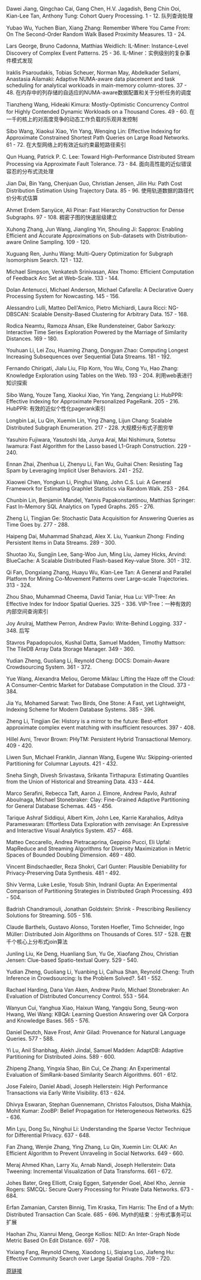 Dawei Jiang, Qingchao Cai, Gang Chen, H.V. Jagadish, Beng Chin Ooi, Kian-Lee Tan, Anthony Tung:
Cohort Query Processing. 1 - 12.
队列查询处理

Yubao Wu, Yuchen Bian, Xiang Zhang:
Remember Where You Came From: On The Second-Order Random Walk Based Proximity Measures. 13 - 24.

Lars George, Bruno Cadonna, Matthias Weidlich:
IL-Miner: Instance-Level Discovery of Complex Event Patterns. 25 - 36.
IL-Miner：实例级别的复杂事件模式发现

Iraklis Psaroudakis, Tobias Scheuer, Norman May, Abdelkader Sellami, Anastasia Ailamaki:
Adaptive NUMA-aware data placement and task scheduling for analytical workloads in main-memory column-stores. 37 - 48.
在内存中的列存储的自适应的NUMA-aware数据配置和关于分析任务的调度

Tianzheng Wang, Hideaki Kimura:
Mostly-Optimistic Concurrency Control for Highly Contended Dynamic Workloads on a Thousand Cores. 49 - 60.
在一千的核上的对高度竞争的动态工作负载的乐观并发控制

Sibo Wang, Xiaokui Xiao, Yin Yang, Wenqing Lin:
Effective Indexing for Approximate Constrained Shortest Path Queries on Large Road Networks. 61 - 72.
在大型网络上的有效近似约束最短路径索引

Qun Huang, Patrick P. C. Lee:
Toward High-Performance Distributed Stream Processing via Approximate Fault Tolerance. 73 - 84.
面向高性能的近似错误容忍的分布式流处理

Jian Dai, Bin Yang, Chenjuan Guo, Christian Jensen, Jilin Hu:
Path Cost Distribution Estimation Using Trajectory Data. 85 - 96.
使用轨道数据的路径代价分布式估算

Ahmet Erdem Sarıyüce, Ali Pinar:
Fast Hierarchy Construction for Dense Subgraphs. 97 - 108.
稠密子图的快速层级建立

Xuhong Zhang, Jun Wang, Jiangling Yin, Shouling Ji:
Sapprox: Enabling Efficient and Accurate Approximations on Sub-datasets with Distribution-aware Online Sampling. 109 - 120.

Xuguang Ren, Junhu Wang:
Multi-Query Optimization for Subgraph Isomorphism Search. 121 - 132.

Michael Simpson, Venkatesh Srinivasan, Alex Thomo:
Efficient Computation of Feedback Arc Set at Web-Scale. 133 - 144.

Dolan Antenucci, Michael Anderson, Michael Cafarella:
A Declarative Query Processing System for Nowcasting. 145 - 156.

Alessandro Lulli, Matteo Dell'Amico, Pietro Michiardi, Laura Ricci:
NG-DBSCAN: Scalable Density-Based Clustering for Arbitrary Data. 157 - 168.

Rodica Neamtu, Ramoza Ahsan, Elke Rundensteiner, Gabor Sarkozy:
Interactive Time Series Exploration Powered by the Marriage of Similarity Distances. 169 - 180.

Youhuan Li, Lei Zou, Huaming Zhang, Dongyan Zhao:
Computing Longest Increasing Subsequences over Sequential Data Streams. 181 - 192.

Fernando Chirigati, Jialu Liu, Flip Korn, You Wu, Cong Yu, Hao Zhang:
Knowledge Exploration using Tables on the Web. 193 - 204.
利用web表进行知识探索

Sibo Wang, Youze Tang, Xiaokui Xiao, Yin Yang, Zengxiang Li:
HubPPR: Effective Indexing for Approximate Personalized PageRank. 205 - 216.
HubPPR: 有效的近似个性化pagerank索引

Longbin Lai, Lu Qin, Xuemin Lin, Ying Zhang, Lijun Chang:
Scalable Distributed Subgraph Enumeration. 217 - 228.
大规模分布式子图穷举

Yasuhiro Fujiwara, Yasutoshi Ida, Junya Arai, Mai Nishimura, Sotetsu Iwamura:
Fast Algorithm for the Lasso based L1-Graph Construction. 229 - 240.

Ennan Zhai, Zhenhua Li, Zhenyu Li, Fan Wu, Guihai Chen:
Resisting Tag Spam by Leveraging Implicit User Behaviors. 241 - 252.

Xiaowei Chen, Yongkun Li, Pinghui Wang, John C.S. Lui:
A General Framework for Estimating Graphlet Statistics via Random Walk. 253 - 264.

Chunbin Lin, Benjamin Mandel, Yannis Papakonstantinou, Matthias Springer:
Fast In-Memory SQL Analytics on Typed Graphs. 265 - 276.

Zheng Li, Tingjian Ge:
Stochastic Data Acquisition for Answering Queries as Time Goes by. 277 - 288.

Haipeng Dai, Muhammad Shahzad, Alex X. Liu, Yuankun Zhong:
Finding Persistent Items in Data Streams. 289 - 300.

Shuotao Xu, Sungjin Lee, Sang-Woo Jun, Ming Liu, Jamey Hicks, Arvind:
BlueCache: A Scalable Distributed Flash-based Key-value Store. 301 - 312.

Qi Fan, Dongxiang Zhang, Huayu Wu, Kian-Lee Tan:
A General and Parallel Platform for Mining Co-Movement Patterns over Large-scale Trajectories. 313 - 324.

Zhou Shao, Muhammad Cheema, David Taniar, Hua Lu:
VIP-Tree: An Effective Index for Indoor Spatial Queries. 325 - 336.
VIP-Tree：一种有效的内部空间查询索引

Joy Arulraj, Matthew Perron, Andrew Pavlo:
Write-Behind Logging. 337 - 348.
后写 

Stavros Papadopoulos, Kushal Datta, Samuel Madden, Timothy Mattson:
The TileDB Array Data Storage Manager. 349 - 360.

Yudian Zheng, Guoliang Li, Reynold Cheng:
DOCS: Domain-Aware Crowdsourcing System. 361 - 372.

Yue Wang, Alexandra Meliou, Gerome Miklau:
Lifting the Haze off the Cloud: A Consumer-Centric Market for Database Computation in the Cloud. 373 - 384.

Jia Yu, Mohamed Sarwat:
Two Birds, One Stone: A Fast, yet Lightweight, Indexing Scheme for Modern Database Systems. 385 - 396.

Zheng Li, Tingjian Ge:
History is a mirror to the future: Best-effort approximate complex event matching with insufficient resources. 397 - 408.

Hillel Avni, Trevor Brown:
PHyTM: Persistent Hybrid Transactional Memory. 409 - 420.

Liwen Sun, Michael Franklin, Jiannan Wang, Eugene Wu:
Skipping-oriented Partitioning for Columnar Layouts. 421 - 432.

Sneha Singh, Divesh Srivastava, Srikanta Tirthapura:
Estimating Quantiles from the Union of Historical and Streaming Data. 433 - 444.

Marco Serafini, Rebecca Taft, Aaron J. Elmore, Andrew Pavlo, Ashraf Aboulnaga, Michael Stonebraker:
Clay: Fine-Grained Adaptive Partitioning for General Database Schemas. 445 - 456.

Tarique Ashraf Siddiqui, Albert Kim, John Lee, Karrie Karahalios, Aditya Parameswaran:
Effortless Data Exploration with zenvisage: An Expressive and Interactive Visual Analytics System. 457 - 468.

Matteo Ceccarello, Andrea Pietracaprina, Geppino Pucci, Eli Upfal:
MapReduce and Streaming Algorithms for Diversity Maximization in Metric Spaces of Bounded Doubling Dimension. 469 - 480.

Vincent Bindschaedler, Reza Shokri, Carl Gunter:
Plausible Deniability for Privacy-Preserving Data Synthesis. 481 - 492.

Shiv Verma, Luke Leslie, Yosub Shin, Indranil Gupta:
An Experimental Comparison of Partitioning Strategies in Distributed Graph Processing. 493 - 504.

Badrish Chandramouli, Jonathan Goldstein:
Shrink - Prescribing Resiliency Solutions for Streaming. 505 - 516.

Claude Barthels, Gustavo Alonso, Torsten Hoefler, Timo Schneider, Ingo Müller:
Distributed Join Algorithms on Thousands of Cores. 517 - 528.
在数千个核心上分布式join算法

Junling Liu, Ke Deng, Huanliang Sun, Yu Ge, Xiaofang Zhou, Christian Jensen:
Clue-based Spatio-textual Query. 529 - 540.

Yudian Zheng, Guoliang Li, Yuanbing Li, Caihua Shan, Reynold Cheng:
Truth Inference in Crowdsourcing: Is the Problem Solved?. 541 - 552.

Rachael Harding, Dana Van Aken, Andrew Pavlo, Michael Stonebraker:
An Evaluation of Distributed Concurrency Control. 553 - 564.

Wanyun Cui, Yanghua Xiao, Haixun Wang, Yangqiu Song, Seung-won Hwang, Wei Wang:
KBQA: Learning Question Answering over QA Corpora and Knowledge Bases. 565 - 576.

Daniel Deutch, Nave Frost, Amir Gilad:
Provenance for Natural Language Queries. 577 - 588.

Yi Lu, Anil Shanbhag, Alekh Jindal, Samuel Madden:
AdaptDB: Adaptive Partitioning for Distributed Joins. 589 - 600.

Zhipeng Zhang, Yingxia Shao, Bin Cui, Ce Zhang:
An Experimental Evaluation of SimRank-based Similarity Search Algorithms. 601 - 612.

Jose Faleiro, Daniel Abadi, Joseph Hellerstein:
High Performance Transactions via Early Write Visibility. 613 - 624.

Dhivya Eswaran, Stephan Guennemann, Christos Faloutsos, Disha Makhija, Mohit Kumar:
ZooBP: Belief Propagation for Heterogeneous Networks. 625 - 636.

Min Lyu, Dong Su, Ninghui Li:
Understanding the Sparse Vector Technique for Differential Privacy. 637 - 648.

Fan Zhang, Wenjie Zhang, Ying Zhang, Lu Qin, Xuemin Lin:
OLAK: An Efficient Algorithm to Prevent Unraveling in Social Networks. 649 - 660.

Meraj Ahmed Khan, Larry Xu, Arnab Nandi, Joseph Hellerstein:
Data Tweening: Incremental Visualization of Data Transforms. 661 - 672.

Johes Bater, Greg Elliott, Craig Eggen, Satyender Goel, Abel Kho, Jennie Rogers:
SMCQL: Secure Query Processing for Private Data Networks. 673 - 684.

Erfan Zamanian, Carsten Binnig, Tim Kraska, Tim Harris:
The End of a Myth: Distributed Transaction Can Scale. 685 - 696.
Myth的结束：分布式事务可以扩展

Haohan Zhu, Xianrui Meng, George Kollios:
NED: An Inter-Graph Node Metric Based On Edit Distance. 697 - 708.

Yixiang Fang, Reynold Cheng, Xiaodong Li, Siqiang Luo, Jiafeng Hu:
Effective Community Search over Large Spatial Graphs. 709 - 720.

[原链接](http://www.vldb.org/pvldb/vol10.html)